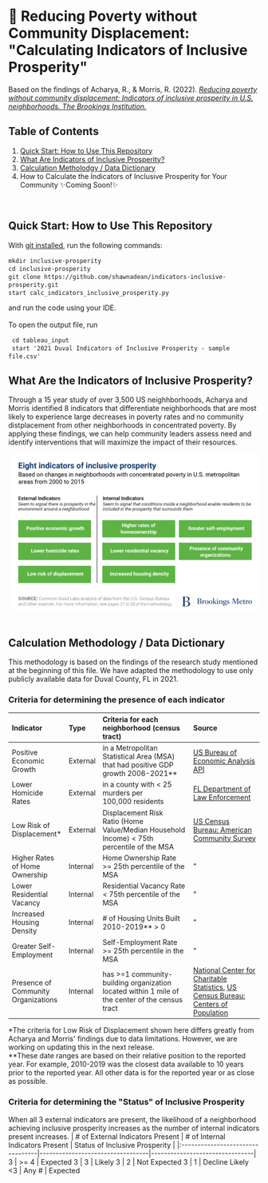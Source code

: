 # :house_with_garden: Reducing Poverty without Community Displacement: "Calculating Indicators of Inclusive Prosperity"
Based on the findings of Acharya, R., & Morris, R. (2022). [*Reducing poverty without community displacement: Indicators of inclusive prosperity in U.S. neighborhoods. The Brookings Institution.*](https://www.brookings.edu/research/reducing-poverty-without-community-displacement-indicators-of-inclusive-prosperity-in-u-s-neighborhoods/)

## Table of Contents
1. [Quick Start: How to Use This Repository](https://github.com/shawnadean/indicators-inclusive-prosperity/tree/v4#quick-start-how-to-use-this-repository)
2. [What Are Indicators of Inclusive Prosperity?](https://github.com/shawnadean/indicators-inclusive-prosperity/tree/v4#what-are-the-indicators-of-inclusive-prosperity)
3. [Calculation Metholodgy / Data Dictionary](https://github.com/shawnadean/indicators-inclusive-prosperity/tree/v4#calculation-methodology--data-dictionary)
4. How to Calculate the Indicators of Inclusive Prosperity for Your Community :sparkles:Coming Soon!:sparkles:
</br>

## Quick Start: How to Use This Repository
With [git installed](https://github.com/git-guides/install-git), run the following commands:
```
mkdir inclusive-prosperity
cd inclusive-prosperity
git clone https://github.com/shawnadean/indicators-inclusive-prosperity.git
start calc_indicators_inclusive_prosperity.py
```
and run the code using your IDE. </br></br>
To open the output file, run
```
 cd tableau_input
 start '2021 Duval Indicators of Inclusive Prosperity - sample file.csv'
```
## What Are the Indicators of Inclusive Prosperity?
Through a 15 year study of over 3,500 US neighhborhoods, Acharya and Morris identified 8 indicators that differentiate neighborhoods that are most likely to experience large decreases in poverty rates and no community distplacement from other neighborhoods in concentrated poverty. By applying these findings, we can help community leaders assess need and identify interventions that will maximize the impact of their resources.
<div align="left">
  <img src="images/8_indicators.png" alt="Photo Not Available" width="600">
</div>
</br>

## Calculation Methodology / Data Dictionary
This methodology is based on the findings of the research study mentioned at the beginning of this file.  We have adapted the methodology to use only publicly available data for Duval County, FL in 2021.</br>
### Criteria for determining the presence of each indicator
| Indicator                | Type     | Criteria for each neighborhood (census tract)                 | Source                                                             |
|:-------------------------------------------------|:---------|:---------------------------------------------------------------------|:------------------------------------|
| Positive Economic Growth | External | in a Metropolitan Statistical Area (MSA) that had positive GDP growth 2006-2021\** | [US Bureau of Economic Analysis API](https://apps.bea.gov/api/signup/) |
| Lower Homicide Rates     | External | in a county with < 25 murders per 100,000 residents | [FL Department of Law Enforcement](https://www.fdle.state.fl.us/CJAB/UCR/Annual-Reports/UCR-Annual-Archives) | 
Low Risk of Displacement* | External | Displacement Risk Ratio (Home Value\/Median Household Income) < 75th percentile of the MSA | [US Census Bureau: American Community Survey](https://www.census.gov/data/developers/data-sets/acs-5year.html) | 
Higher Rates of Home Ownership | Internal | Home Ownership Rate >= 25th percentile of the MSA | " | 
Lower Residential Vacancy | Internal | Residential Vacancy Rate < 75th percentile of the MSA | " | 
Increased Housing Density | Internal | # of Housing Units Built 2010-2019\** > 0 | " | 
Greater Self-Employment | Internal | Self-Employment Rate >= 25th percentile in the MSA | " | 
Presence of Community Organizations | Internal | has >=1 community-building organization located within 1 mile of the center of the census tract | [National Center for Charitable Statistics](https://nccs-data.urban.org/data.php?ds=bmf), [US Census Bureau: Centers of Population](https://www.census.gov/geographies/reference-files/time-series/geo/centers-population.html) |

\*The criteria for Low Risk of Displacement shown here differs greatly from Acharya and Morris' findings due to data limitations.  However, we are working on updating this in the next release. </br>
\*\*These date ranges are based on their relative position to the reported year. For example, 2010-2019 was the closest data available to 10 years prior to the reported year. All other data is for the reported year or as close as possible.
</br>

### Criteria for determining the "Status" of Inclusive Prosperity
When all 3 external indicators are present, the likelihood of a neighborhood achieving inclusive prosperity increases as the number of internal indicators present increases. 
| # of External Indicators Present | # of Internal Indicators Present | Status of Inclusive Prosperity |
|:---------------------------------|----------------------------------|--------------------------------|
3 | >= 4 | Expected
3 | 3 | Likely
3 | 2 | Not Expected
3 | 1 | Decline Likely
<3 | Any # | Expected







